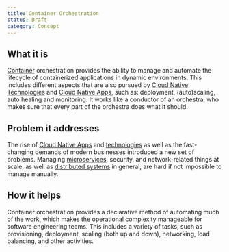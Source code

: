 ```yaml
---
title: Container Orchestration
status: Draft
category: Concept
---
```


## What it is
[Container](/container/) orchestration provides the ability to manage 
and automate the lifecycle of containerized applications in dynamic environments. 
This includes different aspects that are also pursued by [Cloud Native Technologies](/cloud-native-tech/) and [Cloud Native Apps](/cloud-native-apps/), 
such as: deployment, (auto)scaling, auto healing and monitoring.
It works like a conductor of an orchestra, who makes sure that every part of the orchestra does what it should.

## Problem it addresses 
The rise of [Cloud Native Apps](/cloud-native-apps/) and [technologies](/cloud-native-tech/) 
as well as the fast-changing demands of modern businesses introduced a new set of problems. Managing [microservices](/microservices), security, and network-related things at scale, 
as well as [distributed systems](/distributed-systems) in general, 
are hard if not impossible to manage manually.   

## How it helps
Container orchestration provides a declarative method of automating much of the work, 
which makes the operational complexity manageable for software engineering teams.
This includes a variety of tasks, such as provisioning, deployment, scaling (both up and down), networking, load balancing, and other activities.
